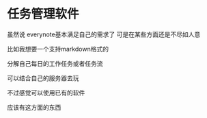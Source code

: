 # 任务管理软件

虽然说 everynote基本满足自己的需求了 可是在某些方面还是不尽如人意

比如我想要一个支持markdown格式的

分解自己每日的工作任务或者任务流

可以结合自己的服务器去玩

不过感觉可以使用已有的软件

应该有这方面的东西